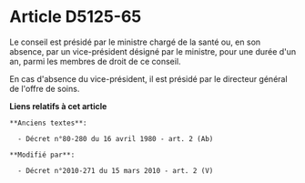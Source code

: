 # Article D5125-65

Le conseil est présidé par le ministre chargé de la santé ou, en son absence, par un vice-président désigné par le ministre,
pour une durée d'un an, parmi les membres de droit de ce conseil. 

En cas d'absence du vice-président, il est présidé par le directeur général de l'offre de soins.

**Liens relatifs à cet article**

	**Anciens textes**:

	  - Décret n°80-280 du 16 avril 1980 - art. 2 (Ab)

	**Modifié par**:

	  - Décret n°2010-271 du 15 mars 2010 - art. 2 (V)
